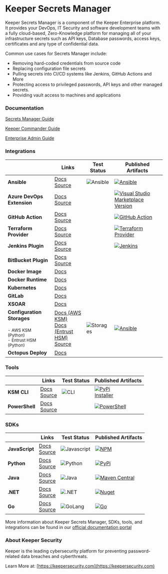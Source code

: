 # Keeper Secrets Manager

Keeper Secrets Manager is a component of the Keeper Enterprise platform. It provides your DevOps, IT Security and
software development teams with a fully cloud-based, Zero-Knowledge platform for managing all of your
infrastructure secrets such as API keys, Database passwords, access keys, certificates and any type of confidential data.

Common use cases for Secrets Manager include:
- Removing hard-coded credentials from source code
- Replacing configuration file secrets
- Pulling secrets into CI/CD systems like Jenkins, GitHub Actions and More
- Protecting access to privileged passwords, API keys and other managed secrets.
- Providing vault access to machines and applications

### Documentation
[Secrets Manager Guide](https://docs.keeper.io/secrets-manager/secrets-manager/overview)

[Keeper Commander Guide](https://docs.keeper.io/secrets-manager/commander-cli/overview)

[Enterprise Admin Guide](https://docs.keeper.io/enterprise-guide/)


### Integrations

|    | Links                                                                                                                                                                                                                                                                                                        | Test Status                                                                                                              | Published Artifacts                                                                                                                                                                                        |
-----|--------------------------------------------------------------------------------------------------------------------------------------------------------------------------------------------------------------------------------------------------------------------------------------------------------------|--------------------------------------------------------------------------------------------------------------------------|------------------------------------------------------------------------------------------------------------------------------------------------------------------------------------------------------------|
**Ansible** | [Docs](https://docs.keeper.io/secrets-manager/secrets-manager/integrations/ansible-plugin)  <br />[Source](https://github.com/Keeper-Security/secrets-manager/tree/master/integration/keeper_secrets_manager_ansible)                                                                                        | ![Ansible](https://github.com/Keeper-Security/secrets-manager/actions/workflows/test.ansible.yml/badge.svg)              | [![Ansible](https://img.shields.io/pypi/v/keeper-secrets-manager-ansible?style=for-the-badge&logo=ansible)](https://pypi.org/project/keeper-secrets-manager-ansible/) |
**Azure DevOps Extension** | [Docs](https://docs.keeper.io/secrets-manager/secrets-manager/integrations/azure-devops-plugin) <br /> [Source](https://github.com/Keeper-Security/secrets-manager/tree/master/integration/keeper_secrets_manager_azure_pipeline_extension)                                                                  |                                                                                                                          | [![Visual Studio Marketplace Version](https://img.shields.io/visual-studio-marketplace/v/KeeperSecurity.keeper-secrets-manager?label=Azure%20DevOps%20Extension&logo=azuredevops&style=for-the-badge)](https://marketplace.visualstudio.com/items?itemName=KeeperSecurity.keeper-secrets-manager)          |
**GitHub Action**  | [Docs](https://docs.keeper.io/secrets-manager/secrets-manager/integrations/github-actions) <br /> [Source](https://github.com/Keeper-Security/ksm-action)                                                                                                                                                    |                                                                                                                          | [![GitHub Action](https://img.shields.io/github/v/tag/Keeper-Security/ksm-action?label=GitHub%20Action&logo=github&logoColor=white&style=for-the-badge)](https://github.com/marketplace/actions/keeper-secrets-manager-github-action) |
**Terraform Provider**  | [Docs](https://docs.keeper.io/secrets-manager/secrets-manager/integrations/terraform)  <br /> [Source](https://github.com/keeper-security/terraform-provider-secretsmanager)                                                                                                                                 |                                                                                                                          | [![Terraform Provider](https://img.shields.io/github/v/tag/Keeper-Security/terraform-provider-keeper?label=Terraform&logo=terraform&logoColor=white&style=for-the-badge)](https://registry.terraform.io/providers/Keeper-Security/secretsmanager/latest) |
**Jenkins Plugin**  | [Docs](https://docs.keeper.io/secrets-manager/secrets-manager/integrations/jenkins-plugin)  <br />[Source](https://github.com/jenkinsci/keeper-secrets-manager-plugin)                                                                                                                                       |                                                                                                                          | [![Jenkins](https://img.shields.io/github/v/tag/jenkinsci/keeper-secrets-manager-plugin?label=Plugins%20Index&logo=jenkins&logoColor=white&style=for-the-badge)](https://plugins.jenkins.io/keeper-secrets-manager/) |
**BitBucket Plugin**  | [Docs](https://docs.keeper.io/secrets-manager/secrets-manager/integrations/bitbucket-plugin) <br /> [Source](https://bitbucket.org/keepersecurity/keeper-secrets-manager-pipe)                                                                                                                               |                                                                                                                          |
**Docker Image** | [Docs](https://docs.keeper.io/secrets-manager/secrets-manager/integrations/docker-image)                                                                                                                                                                                                                     |                                                                                                                          |
**Docker Runtime** | [Docs](https://docs.keeper.io/secrets-manager/secrets-manager/integrations/docker-runtime)                                                                                                                                                                                                                   |                                                                                                                          |
**Kubernetes** | [Docs](https://docs.keeper.io/secrets-manager/secrets-manager/integrations/kubernetes)                                                                                                                                                                                                                       |                                                                                                                          |
**GitLab** | [Docs](https://docs.keeper.io/secrets-manager/secrets-manager/integrations/gitlab-plugin)                                                                                                                                                                                                                    |                                                                                                                          |
**XSOAR** | [Docs](https://docs.keeper.io/secrets-manager/secrets-manager/integrations/xsoar)                                                                                                                                                                                                                            |                                                                                                                          |
**Configuration Storages** <br /> <br /><sup>- AWS KSM (Python)</sup><br/><sup>- Entrust HSM (Python)<sup> | [Docs (AWS KSM)](https://docs.keeper.io/secrets-manager/secrets-manager/integrations/aws-kms) <br /> [Docs (Entrust HSM)](https://docs.keeper.io/secrets-manager/secrets-manager/integrations/entrust-hsm) <br />[Source](https://github.com/Keeper-Security/secrets-manager/tree/master/sdk/python/storage) | ![Storages](https://github.com/Keeper-Security/secrets-manager/actions/workflows/publish.pypi.sdk.storage.yml/badge.svg) | [![Ansible](https://img.shields.io/pypi/v/keeper-secrets-manager-storage?style=for-the-badge&logo=ansible)](https://pypi.org/project/keeper-secrets-manager-storage/)|
**Octopus Deploy** | [Docs](https://docs.keeper.io/secrets-manager/secrets-manager/integrations/octopus-deploy)                                                                                                                                                                                                        |                                                                                                                          |


### Tools

|    | Links     |  Test Status                                                                                                | Published Artifacts                                                                                                                                                                                         |
-----|------|-------------------------------------------------------------------------------------------------------------|-------------------------------------------------------------------------------------------------------------------------------------------------------------------------------------------------------------|
**KSM CLI** | [Docs](https://docs.keeper.io/secrets-manager/secrets-manager/secrets-manager-command-line-interface)  <br /> [Source](https://github.com/Keeper-Security/secrets-manager/tree/master/integration/keeper_secrets_manager_cli)     | ![CLI](https://github.com/Keeper-Security/secrets-manager/actions/workflows/test.cli.yml/badge.svg)         | [![PyPi](https://img.shields.io/pypi/v/keeper-secrets-manager-cli?style=for-the-badge&logo=windowsterminal)](https://pypi.org/project/keeper-secrets-manager-cli/)<br />[Installer](https://github.com/Keeper-Security/secrets-manager/releases?q=cli&expanded=true)                                                     |
**PowerShell** | [Docs](https://docs.keeper.io/secrets-manager/secrets-manager/integrations/powershell-plugin) <br />  [Source](https://github.com/Keeper-Security/secrets-manager/tree/master/sdk/dotNet/SecretManagement.Keeper) | | [![PowerShell](https://img.shields.io/powershellgallery/v/SecretManagement.Keeper?style=for-the-badge&logo=powershell&logoColor=white)](https://www.powershellgallery.com/packages/SecretManagement.Keeper)                                                     |

### SDKs

|    | Links     |  Test Status                                                                                                | Published Artifacts                                                                                                                                                                                         |
-----|------|-------------------------------------------------------------------------------------------------------------|-------------------------------------------------------------------------------------------------------------------------------------------------------------------------------------------------------------|
**JavaScript** | [Docs](https://docs.keeper.io/secrets-manager/secrets-manager/developer-sdk-library/javascript-sdk) <br />[Source](https://github.com/Keeper-Security/secrets-manager/tree/master/sdk/javascript/packages/core)  | ![Javascript](https://github.com/Keeper-Security/secrets-manager/actions/workflows/test.js.yml/badge.svg)   | [![NPM](https://img.shields.io/npm/v/@keeper-security/secrets-manager-core?style=for-the-badge&logo=npm&logoColor=white)](https://www.npmjs.com/package/@keeper-security/secrets-manager-core)    |
**Python** | [Docs](https://docs.keeper.io/secrets-manager/secrets-manager/developer-sdk-library/python-sdk) <br /> [Source](https://github.com/Keeper-Security/secrets-manager/tree/master/sdk/python)      | ![Python](https://github.com/Keeper-Security/secrets-manager/actions/workflows/test.python.yml/badge.svg)   | [![PyPi](https://img.shields.io/pypi/v/keeper-secrets-manager-core?style=for-the-badge&logo=pypi&logoColor=white)](https://pypi.org/project/keeper-secrets-manager-core/)                     |
**Java** |  [Docs](https://docs.keeper.io/secrets-manager/secrets-manager/developer-sdk-library/java-sdk)  <br /> [Source](https://github.com/Keeper-Security/secrets-manager/tree/master/sdk/java/core)       | ![Java](https://github.com/Keeper-Security/secrets-manager/actions/workflows/test.java.yml/badge.svg)       | [![Maven Central](https://img.shields.io/maven-central/v/com.keepersecurity.secrets-manager/core?style=for-the-badge&logo=java&logoColor=white)](https://search.maven.org/artifact/com.keepersecurity.secrets-manager/core) |
**.NET** |  [Docs](https://docs.keeper.io/secrets-manager/secrets-manager/developer-sdk-library/.net-sdk)  <br /> [Source](https://github.com/Keeper-Security/secrets-manager/tree/master/sdk/dotNet)     | ![.NET](https://github.com/Keeper-Security/secrets-manager/actions/workflows/test.dotnet.yml/badge.svg)     | [![Nuget](https://img.shields.io/nuget/v/Keeper.SecretsManager?style=for-the-badge&logo=nuget&logoColor=white)](https://www.nuget.org/packages/Keeper.SecretsManager)                                                       |
**Go** | [Docs](https://docs.keeper.io/secrets-manager/secrets-manager/developer-sdk-library/golang-sdk) <br /> [Source](https://github.com/Keeper-Security/secrets-manager-go)  | ![GoLang](https://github.com/keeper-security/secrets-manager-go/actions/workflows/test.go.yml/badge.svg)    | [![Go](https://img.shields.io/github/v/tag/Keeper-Security/secrets-manager-go?label=Go&logo=go&logoColor=white&style=for-the-badge)](https://github.com/Keeper-Security/secrets-manager-go)                                   |

More information about Keeper Secrets Manager, SDKs, tools, and integrations can be found in our [official documentation 
portal](https://docs.keeper.io/secrets-manager/secrets-manager/overview)

### About Keeper Security
Keeper is the leading cybersecurity platform for preventing password-related data breaches and cyberthreats.

Learn More at:
[https://keepersecurity.com](https://keepersecurity.com)
